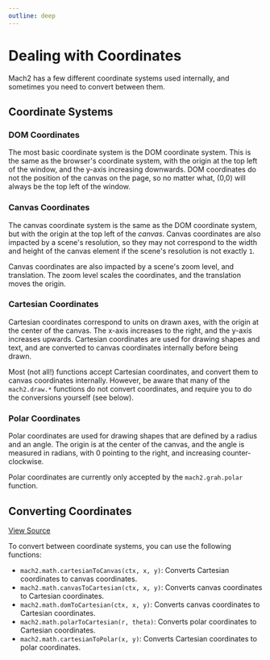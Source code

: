 ```yaml
---
outline: deep
---
```


# Dealing with Coordinates

Mach2 has a few different coordinate systems used internally, and sometimes you need to convert between them.

## Coordinate Systems
### DOM Coordinates

The most basic coordinate system is the DOM coordinate system. This is the same as the browser's coordinate system, with the origin at the top left of the window, and the y-axis increasing downwards. DOM coordinates do not the position of the canvas on the page, so no matter what, (0,0) will always be the top left of the window.

### Canvas Coordinates

The canvas coordinate system is the same as the DOM coordinate system, but with the origin at the top left of the *canvas*. Canvas coordinates are also impacted by a scene's resolution, so they may not correspond to the width and height of the canvas element if the scene's resolution is not exactly `1`.

Canvas coordinates are also impacted by a scene's zoom level, and translation. The zoom level scales the coordinates, and the translation moves the origin.

### Cartesian Coordinates

Cartesian coordinates correspond to units on drawn axes, with the origin at the center of the canvas. The x-axis increases to the right, and the y-axis increases upwards. Cartesian coordinates are used for drawing shapes and text, and are converted to canvas coordinates internally before being drawn.

Most (not all!) functions accept Cartesian coordinates, and convert them to canvas coordinates internally. However, be aware that many of the `mach2.draw.*` functions do not convert coordinates, and require you to do the conversions yourself (see below).

### Polar Coordinates

Polar coordinates are used for drawing shapes that are defined by a radius and an angle. The origin is at the center of the canvas, and the angle is measured in radians, with 0 pointing to the right, and increasing counter-clockwise.

Polar coordinates are currently only accepted by the `mach2.grah.polar` function.

## Converting Coordinates

[View Source](https://github.com/TheCommieAxolotl/mach2/blob/main/src/math/conversion.ts)

To convert between coordinate systems, you can use the following functions:

- `mach2.math.cartesianToCanvas(ctx, x, y)`: Converts Cartesian coordinates to canvas coordinates.
- `mach2.math.canvasToCartesian(ctx, x, y)`: Converts canvas coordinates to Cartesian coordinates.
- `mach2.math.domToCartesian(ctx, x, y)`: Converts canvas coordinates to Cartesian coordinates.
- `mach2.math.polarToCartesian(r, theta)`: Converts polar coordinates to Cartesian coordinates.
- `mach2.math.cartesianToPolar(x, y)`: Converts Cartesian coordinates to polar coordinates.